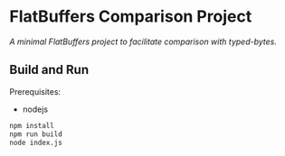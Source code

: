 # FlatBuffers Comparison Project

*A minimal FlatBuffers project to facilitate comparison with typed-bytes.*

## Build and Run

Prerequisites:
- nodejs

```sh
npm install
npm run build
node index.js
```
